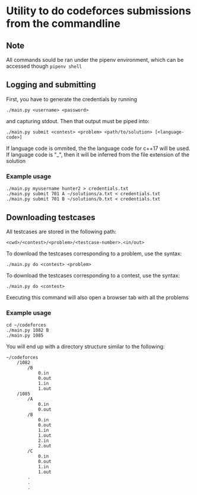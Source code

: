 # Utility to do codeforces submissions from the commandline
## Note
All commands sould be ran under the pipenv environment, which can be accessed though `pipenv shell`
## Logging and submitting
First, you have to generate the credentials by running
```
./main.py <username> <password>
```
and capturing stdout.
Then that output must be piped into:
```
./main.py submit <contest> <problem> <path/to/solution> [<language-code>]
```
If language code is ommited, the the language code for c++17 will be used.
If language code is "\_", then it will be inferred from the file extension of the solution

### Example usage
```
./main.py myusername hunter2 > credentials.txt
./main.py submit 701 A ~/solutions/a.txt < credentials.txt
./main.py submit 701 B ~/solutions/b.txt < credentials.txt
```

## Downloading testcases
All testcases are stored in the following path:
```
<cwd>/<contest>/<problem>/<testcase-number>.<in/out>
```
To download the testcases corresponding to a problem, use the syntax:
```
./main.py do <contest> <problem>
```
To download the testcases corresponding to a contest, use the syntax:
```
./main.py do <contest>
```
Executing this command will also open a browser tab with all the problems

### Example usage
```
cd ~/codeforces
./main.py 1082 B
./main.py 1085

```
You will end up with a directory structure similar to the following:
```
~/codeforces
	/1082
		/B
			0.in
			0.out
			1.in
			1.out
	/1085
		/A
			0.in
			0.out
		/B
			0.in
			0.out
			1.in
			1.out
			2.in
			2.out
		/C
			0.in
			0.out
			1.in
			1.out
		.
		.
		.
```
